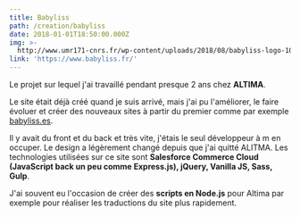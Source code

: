 ```yaml
---
title: Babyliss
path: /creation/babyliss
date: 2018-01-01T18:50:00.000Z
img: >-
  http://www.umr171-cnrs.fr/wp-content/uploads/2018/08/babyliss-logo-1024x260.png
link: 'https://www.babyliss.fr/'
---
```

Le projet sur lequel j'ai travaillé pendant presque 2 ans chez **ALTIMA**.

Le site était déjà créé quand je suis arrivé, mais j'ai pu l'améliorer, le faire évoluer et créer des nouveaux sites à partir du premier comme par exemple [babyliss.es](https://www.babyliss.es/).

Il y avait du front et du back et très vite, j'étais le seul développeur à m en occuper. Le design a légèrement changé depuis que j'ai quitté ALITMA. Les technologies utilisées sur ce site sont **Salesforce Commerce Cloud (JavaScript back un peu comme Express.js), jQuery, Vanilla JS, Sass, Gulp**. 

J'ai souvent eu l'occasion de créer des **scripts en Node.js** pour Altima par exemple pour réaliser les traductions du site plus rapidement.
